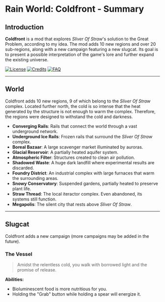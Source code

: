 # Rain World: Coldfront - Summary

## Introduction

**Coldfront** is a mod that explores *Sliver Of Straw*'s solution to the Great Problem, according to my idea. The mod adds 10 new regions and over 20 sub-regions, along with a new campaign featuring a new slugcat. Its goal is to present a possible interpretation of the game's lore and further expand the existing universe.

[![License](https://img.shields.io/badge/License-red?style=flat)](../License/License.md) [![Credits](https://img.shields.io/badge/Credits-green?style=flat)](../Credits/Credits.md) [![FAQ](https://img.shields.io/badge/FAQ-blue?style=flat)](../FAQ/Questions.md)

---

## World

Coldfront adds 10 new regions, 9 of which belong to the *Sliver Of Straw* complex. Located further north, the cold is so intense that the heat generated by the structure is not enough to warm the complex. Therefore, the regions were designed to withstand the cold and darkness.

- **Converging Rails**: Rails that connect the world through a vast underground network.  
- **Underground Ice Rails**: Frozen rails that surround the *Sliver Of Straw* complex.  
- **Boreal Bazaar**: A large scavenger market illuminated by auroras.  
- **Glacial Reservoir**: A partially heated aquifer system.  
- **Atmospheric Filter**: Structures created to clean air pollution.  
- **Shadowed Waste**: A huge dark landfill where experimental results are discarded.  
- **Foundry District**: An industrial complex with large furnaces that warm the surrounding areas.  
- **Snowy Conservatory**: Suspended gardens, partially heated to preserve plant life.  
- **Straw Thread**: The local iteractor complex. Even abandoned, its systems still function.  
- **Megapolis**: The silent city that rests above *Sliver Of Straw*.

---

## Slugcat

Coldfront adds a new campaign (more campaigns may be added in the future).

### The Vessel

> Amidst the relentless cold, you walk with borrowed light and the promise of release.

**Abilities:**
- Bioluminescent food is more nutritious for you.  
- Holding the "Grab" button while holding a spear will energize it.
